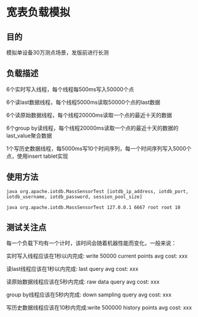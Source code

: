 # 宽表负载模拟

## 目的
模拟单设备30万测点场景，发版前进行长测

## 负载描述
6个实时写入线程，每个线程每500ms写入50000个点

6个读last数据线程，每个线程5000ms读取50000个点的last数据

6个读原始数据线程，每个线程20000ms读取一个点的最近十天的数据

6个group by读线程，每个线程20000ms读取一个点的最近十天的数据的last_value聚合数据

1个写历史数据线程，每5000ms写10个时间序列，每一个时间序列写入5000个点，使用insert tablet实现


## 使用方法
```
java org.apache.iotdb.MassSensorTest [iotdb_ip_address, iotdb_port, iotdb_username, iotdb_password, session_pool_size]

java org.apache.iotdb.MassSensorTest 127.0.0.1 6667 root root 10
```

## 测试关注点
每一个负载下均有一个计时，该时间会随着机器性能而变化，一般来说：

实时写入线程应该在1秒以内完成: write 50000 current points avg cost: xxx

读last线程应该在1秒以内完成: last query avg cost: xxx

读原始数据线程应该在5秒内完成: raw data query avg cost: xxx

group by线程应该在5秒内完成: down sampling query avg cost: xxx

写历史数据线程应该在10秒内完成:write 500000 history points avg cost: xxx

